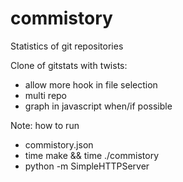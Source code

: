commistory
==========

Statistics of git repositories

Clone of gitstats with twists:
  - allow more hook in file selection
  - multi repo
  - graph in javascript when/if possible

Note: how to run
  - <EDIT> commistory.json
  - time make && time ./commistory
  - python -m SimpleHTTPServer
